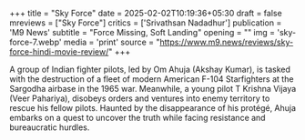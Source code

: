 +++
title = "Sky Force"
date = 2025-02-02T10:19:36+05:30
draft = false
mreviews = ["Sky Force"]
critics = ['Srivathsan Nadadhur']
publication = 'M9 News'
subtitle = "Force Missing, Soft Landing"
opening = ""
img = 'sky-force-7.webp'
media = 'print'
source = "https://www.m9.news/reviews/sky-force-hindi-movie-review/"
+++

A group of Indian fighter pilots, led by Om Ahuja (Akshay Kumar), is tasked with the destruction of a fleet of modern American F-104 Starfighters at the Sargodha airbase in the 1965 war. Meanwhile, a young pilot T Krishna Vijaya (Veer Pahariya), disobeys orders and ventures into enemy territory to rescue his fellow pilots. Haunted by the disappearance of his protégé, Ahuja embarks on a quest to uncover the truth while facing resistance and bureaucratic hurdles.
